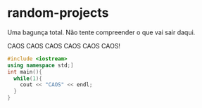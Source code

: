 # random-projects
Uma bagunça total. Não tente compreender o que vai sair daqui.


CAOS CAOS CAOS CAOS CAOS CAOS!
```cpp
#include <iostream>
using namespace std;]
int main(){
  while(1){
    cout << "CAOS" << endl;
  }
} 
```
